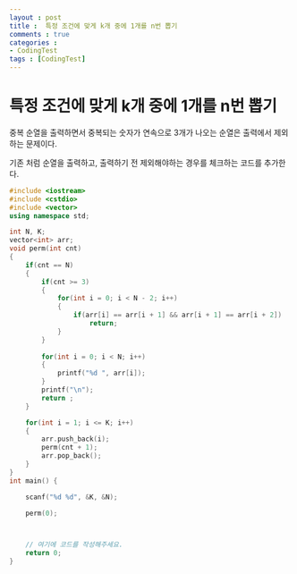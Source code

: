 ```yaml
---
layout : post
title :  특정 조건에 맞게 k개 중에 1개를 n번 뽑기
comments : true
categories : 
- CodingTest
tags : [CodingTest]
---
```

#   특정 조건에 맞게 k개 중에 1개를 n번 뽑기

중복 순열을 출력하면서 중복되는 숫자가 연속으로 3개가 나오는 순열은 출력에서 제외하는 문제이다.

기존 처럼 순열을 출력하고, 출력하기 전 제외해야하는 경우를 체크하는 코드를 추가한다.

```cpp
#include <iostream>
#include <cstdio>
#include <vector>
using namespace std;

int N, K;
vector<int> arr;
void perm(int cnt)
{
    if(cnt == N)
    {
        if(cnt >= 3)
        {
            for(int i = 0; i < N - 2; i++)
            {
                if(arr[i] == arr[i + 1] && arr[i + 1] == arr[i + 2])
                    return;
            }
        }
        
        for(int i = 0; i < N; i++)
        {
            printf("%d ", arr[i]);
        }
        printf("\n");
        return ;
    }

    for(int i = 1; i <= K; i++)
    {
        arr.push_back(i);
        perm(cnt + 1);
        arr.pop_back();
    }
}
int main() {

    scanf("%d %d", &K, &N);

    perm(0);



    // 여기에 코드를 작성해주세요.
    return 0;
}
```